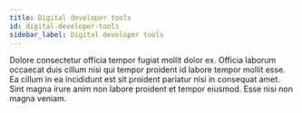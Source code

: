 ```yaml
---
title: Digital developer tools
id: digital-developer-tools
sidebar_label: Digital developer tools
---
```


Dolore consectetur officia tempor fugiat mollit dolor ex. Officia laborum occaecat duis cillum nisi qui tempor proident id labore tempor mollit esse. Ea cillum in ea incididunt est sit proident pariatur nisi in consequat amet. Sint magna irure anim non labore proident et tempor eiusmod. Esse nisi non magna veniam.

